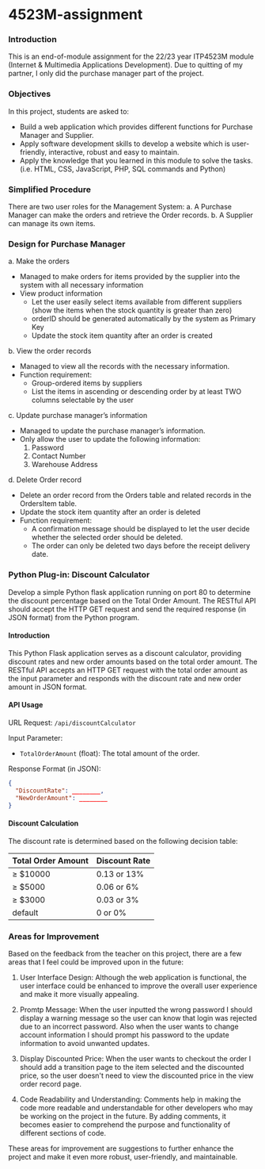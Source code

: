 # 4523M-assignment

### Introduction

This is an end-of-module assignment for the 22/23 year ITP4523M module (Internet & Multimedia Applications Development). Due to quitting of my partner, I only did the purchase manager part of the project.

### Objectives

In this project, students are asked to:
- Build a web application which provides different functions for Purchase Manager and Supplier.
- Apply software development skills to develop a website which is user-friendly, interactive, robust and easy to maintain.
- Apply the knowledge that you learned in this module to solve the tasks. (i.e. HTML, CSS, JavaScript, PHP, SQL commands and Python)

### Simplified Procedure

There are two user roles for the Management System:
a. A Purchase Manager can make the orders and retrieve the Order records.
b. A Supplier can manage its own items.

### Design for Purchase Manager

a. Make the orders

- Managed to make orders for items provided by the supplier into the system with all necessary information
- View product information
  - Let the user easily select items available from different suppliers (show the items when the stock quantity is greater than zero)
  - orderID should be generated automatically by the system as Primary Key
  - Update the stock item quantity after an order is created

b. View the order records

- Managed to view all the records with the necessary information.
- Function requirement:
  - Group-ordered items by suppliers
  - List the items in ascending or descending order by at least TWO columns selectable by the user

c. Update purchase manager’s information

- Managed to update the purchase manager’s information.
- Only allow the user to update the following information:
  1. Password
  2. Contact Number
  3. Warehouse Address

d. Delete Order record

- Delete an order record from the Orders table and related records in the OrdersItem table.
- Update the stock item quantity after an order is deleted
- Function requirement:
  - A confirmation message should be displayed to let the user decide whether the selected order should be deleted.
  - The order can only be deleted two days before the receipt delivery date.

### Python Plug-in: Discount Calculator

Develop a simple Python flask application running on port 80 to determine the discount percentage based on the Total Order Amount. The RESTful API should accept the HTTP GET request and send the required response (in JSON format) from the Python program.
#### Introduction

This Python Flask application serves as a discount calculator, providing discount rates and new order amounts based on the total order amount. The RESTful API accepts an HTTP GET request with the total order amount as the input parameter and responds with the discount rate and new order amount in JSON format.

#### API Usage

URL Request: `/api/discountCalculator`

Input Parameter:
- `TotalOrderAmount` (float): The total amount of the order.

Response Format (in JSON):
```json
{
  "DiscountRate": ________,
  "NewOrderAmount": ________
}
```

#### Discount Calculation

The discount rate is determined based on the following decision table:

| Total Order Amount | Discount Rate |
| ----------------- | ------------- |
| ≥ $10000          | 0.13 or 13%   |
| ≥ $5000           | 0.06 or 6%    |
| ≥ $3000           | 0.03 or 3%    |
| default           | 0 or 0%       |

### Areas for Improvement

Based on the feedback from the teacher on this project, there are a few areas that I feel could be improved upon in the future:

1. User Interface Design: Although the web application is functional, the user interface could be enhanced to improve the overall user experience and make it more visually appealing.

2. Promtp Message: When the user inputted the wrong password I should display a warning message so the user can know that login was rejected due to an incorrect password. Also when the user wants to change account information I should prompt his password to the update information to avoid unwanted updates.

3. Display Discounted Price: When the user wants to checkout the order I should add a transition page to the item selected and the discounted price, so the user doesn't need to view the discounted price in the view order record page.

4. Code Readability and Understanding: Comments help in making the code more readable and understandable for other developers who may be working on the project in the future. By adding comments, it becomes easier to comprehend the purpose and functionality of different sections of code.

These areas for improvement are suggestions to further enhance the project and make it even more robust, user-friendly, and maintainable.
